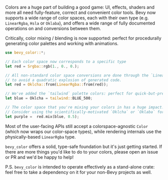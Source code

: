 Colors are a huge part of building a good game: UI, effects, shaders and more all need fully-feature, correct and convenient color tools.
Bevy now supports a wide range of color spaces, each with their own type (e.g. `LinearRgba`, `Hsla` or `Oklaba`),
and offers a wide range of fully documented operations on and conversions between them.

Critically, color mixing / blending is now supported: perfect for procedurally generating color palettes and working with animations.

```rust
use bevy_color::*;

// Each color space now corresponds to a specific type
let red = Srgba::rgb(1., 0., 0.);

// All non-standard color space conversions are done through the `LinearRgba` color space
// to avoid a quadratic explosion of generated code.
let red = Oklcha::from(LinearRgba::from(red));

// We've added the `tailwind` palette colors: perfect for quick-but-pretty prototyping!
let blue = Oklcha = tailwind::BLUE_500;

// The color space that you're mixing your colors in has a huge impact!
// Consider using the scientifically-motivated `Oklcha` or `Oklaba` for a perceptually linear effect
let purple =  red.mix(blue, 0.5);
```

Most of the user-facing APIs still accept a colorspace-agnostic `Color` (which now wraps our color-space types),
while rendering internals use the physically-based `LinearRgba` type.

`bevy_color` offers a solid, type-safe foundation but it's just getting started.
If there are more things you'd like to do to your colors, please open an issue or PR and we'd be happy to help!

P.S. `bevy_color` is intended to operate effectively as a stand-alone crate: feel free to take a dependency on it for your non-Bevy projects as well.
